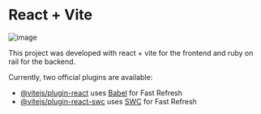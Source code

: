 # React + Vite
![image](https://github.com/AntMient/GetThatHome/assets/102553238/1eb40846-7958-4801-9b1d-30c57a8510cb)

This project was developed with react + vite for the frontend and ruby ​​on rail for the backend.

Currently, two official plugins are available:

- [@vitejs/plugin-react](https://github.com/vitejs/vite-plugin-react/blob/main/packages/plugin-react/README.md) uses [Babel](https://babeljs.io/) for Fast Refresh
- [@vitejs/plugin-react-swc](https://github.com/vitejs/vite-plugin-react-swc) uses [SWC](https://swc.rs/) for Fast Refresh
